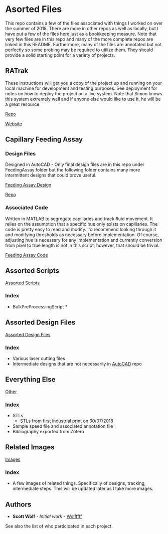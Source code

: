 # Asorted Files

This repo contains a few of the files associated with things I worked on over the summer of 2018. There are more in other repos as well as locally, but I have put a few of the files here just as a bookkeeping measure. Note that very few files are in this repo and many of the more complete repos are linked in this README. Furthermore, many of the files are annotated but not perfectly so some probing may be required to utilize them. They should provide a solid starting point for a variety of projects.

## RATrak

These instructions will get you a copy of the project up and running on your local machine for development and testing purposes. See deployment for notes on how to deploy the project on a live system. Note that Simon knows this system extremely well and if anyone else would like to use it, he will be a great resource.


[Repo](https://github.com/Wolfffff/RATrak)


[Website](https://wolfffff.github.io/RATrak/)

## Capillary Feeding Assay

### Design Files
Designed in AutoCAD - Only final design files are in this repo under FeedingAssay folder but the following folder contains many more intermittent designs that could prove useful.


[Feeding Assay Design](https://github.com/Wolfffff/Ayroles-Lab/tree/master/FeedingAssay/DesignFiles)


[Repo](https://github.com/Wolfffff/AC_DM)

### Associated Code
Written in MATLAB to segregate capillaries and track fluid movement. It relies on the assumption that a specific hue only exists on capillaries. The code is pretty easy to read and modify. I'd recommend looking through it and modifying thresholds as necessary before implementation. Of course, adjusting hue is necessary for any implementation and currently conversion from pixel to true length is not in this script; however, that should be trivial.

[Feeding Assay Code](https://github.com/Wolfffff/Ayroles-Lab/tree/master/FeedingAssay/Code)

## Assorted Scripts
[Assorted Scripts](https://github.com/Wolfffff/Ayroles-Lab/tree/master/AssortedScripts)
### Index
* BulkPreProcessingScript
  *

## Assorted Design Files
[Assorted Design Files](https://github.com/Wolfffff/Ayroles-Lab/tree/master/AssortedDesignFiles)
### Index
* Various laser cutting files
* Intermediate designs that are not necessarily in [AutoCAD](https://github.com/Wolfffff/AC_DM) repo

## Everything Else
[Other](https://github.com/Wolfffff/Ayroles-Lab/tree/master/Other)
### Index
* STLs
  * STLs from first industrial print on 30/07/2018
* Sample speed file and associated annotation file
* Bibliography exported from Zotero


## Related Images
[Images](https://github.com/Wolfffff/Ayroles-Lab/tree/master/Images)
### Index
* A few images of related things. Specifically of designs, tracking, intermediate steps. This will be updated later as I take more images.



## Authors

* **Scott Wolf** - *Initial work* - [Wolfffff](https://github.com/Wolfffff)

See also the list of who participated in each project.

